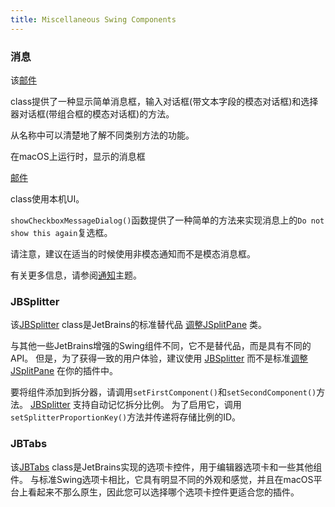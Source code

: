 ```yaml
---
title: Miscellaneous Swing Components
---
```


### 消息


该[邮件](upsource:///platform/platform-api/src/com/intellij/openapi/ui/Messages.java)

class提供了一种显示简单消息框，输入对话框(带文本字段的模态对话框)和选择器对话框(带组合框的模态对话框)的方法。

从名称中可以清楚地了解不同类别方法的功能。

在macOS上运行时，显示的消息框

[邮件](upsource:///platform/platform-api/src/com/intellij/openapi/ui/Messages.java)

class使用本机UI。


`showCheckboxMessageDialog()`函数提供了一种简单的方法来实现消息上的`Do not show this again`复选框。


请注意，建议在适当的时候使用非模态通知而不是模态消息框。

有关更多信息，请参阅[通知](notifications.md)主题。


### JBSplitter


该[JBSplitter](upsource:///platform/platform-api/src/com/intellij/ui/JBSplitter.java)
class是JetBrains的标准替代品
[调整JSplitPane](https://docs.oracle.com/javase/8/docs/api/javax/swing/JSplitPane.html)
类。

与其他一些JetBrains增强的Swing组件不同，它不是替代品，而是具有不同的API。
但是，为了获得一致的用户体验，建议使用
[JBSplitter](upsource:///platform/platform-api/src/com/intellij/ui/JBSplitter.java)
而不是标准[调整JSplitPane](https://docs.oracle.com/javase/8/docs/api/javax/swing/JSplitPane.html)
在你的插件中。


要将组件添加到拆分器，请调用`setFirstComponent()`和`setSecondComponent()`方法。
[JBSplitter](upsource:///platform/platform-api/src/com/intellij/ui/JBSplitter.java)
支持自动记忆拆分比例。
为了启用它，调用`setSplitterProportionKey()`方法并传递将存储比例的ID。


### JBTabs


该[JBTabs](upsource:///platform/platform-api/src/com/intellij/ui/tabs/JBTabs.java)
class是JetBrains实现的选项卡控件，用于编辑器选项卡和一些其他组件。
与标准Swing选项卡相比，它具有明显不同的外观和感觉，并且在macOS平台上看起来不那么原生，因此您可以选择哪个选项卡控件更适合您的插件。


